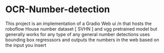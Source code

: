 # OCR-Number-detection
This project is an implementation of a Gradio Web ui /n
that hosts the roboflow House number dataset [ SVHN ]
and vgg pretrained model
but generally works for any type of any general number detections
uses bounding box regresssors and outputs the numbers in the web based on the input you insert
